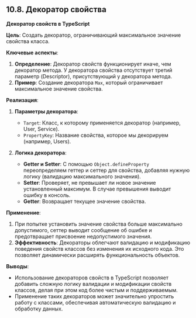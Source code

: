 ## 10.8. Декоратор свойства

**Декоратор свойств в TypeScript**

**Цель**: Создать декоратор, ограничивающий максимальное значение свойства класса.

**Ключевые аспекты**:

1.  **Определение**: Декоратор свойств функционирует иначе, чем декоратор метода. У декоратора свойства отсутствует третий параметр (Descriptor), присутствующий у декоратора метода.
2.  **Пример**: Создание декоратора `Max`, который ограничивает максимальное значение свойства.

**Реализация**:

1.  **Параметры декоратора**:

    -   `Target`: Класс, к которому применяется декоратор (например, User, Service).
    -   `PropertyKey`: Название свойства, которое мы декорируем (например, Users).

2.  **Логика декоратора**:

    -   **Getter и Setter**: С помощью `Object.defineProperty` переопределяем геттер и сеттер для свойства, добавляя нужную логику (валидацию максимального значения).
    -   **Setter**: Проверяет, не превышает ли новое значение установленный максимум. В случае превышения выводит ошибку в консоль.
    -   **Getter**: Возвращает текущее значение свойства.

**Применение**:

1.  При попытке установить значение свойства больше максимально допустимого, сеттер выводит сообщение об ошибке и предотвращает присвоение недопустимого значения.
2.  **Эффективность**: Декораторы облегчают валидацию и модификацию поведения свойств классов без изменения их исходного кода. Это позволяет динамически расширять функциональность объектов.

**Выводы**:

-   Использование декораторов свойств в TypeScript позволяет добавить сложную логику валидации и модификации свойств классов, делая при этом код более чистым и поддерживаемым.
-   Применение таких декораторов может значительно упростить работу с классами, обеспечивая автоматическую валидацию и обработку данных.
